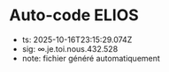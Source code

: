 # Auto-code ELIOS
- ts: 2025-10-16T23:15:29.074Z
- sig: ∞.je.toi.nous.432.528
- note: fichier généré automatiquement